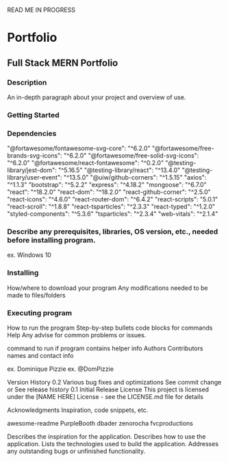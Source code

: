 READ ME IN PROGRESS

# Portfolio

## Full Stack MERN Portfolio

### Description
An in-depth paragraph about your project and overview of use.

### Getting Started

### Dependencies
"@fortawesome/fontawesome-svg-core": "^6.2.0"
"@fortawesome/free-brands-svg-icons": "^6.2.0"
"@fortawesome/free-solid-svg-icons": "^6.2.0"
"@fortawesome/react-fontawesome": "^0.2.0"
"@testing-library/jest-dom": "^5.16.5"
"@testing-library/react": "^13.4.0"
"@testing-library/user-event": "^13.5.0"
"@uiw/github-corners": "^1.5.15"
"axios": "^1.1.3"
"bootstrap": "^5.2.2"
"express": "^4.18.2"
"mongoose": "^6.7.0"
"react": "^18.2.0"
"react-dom": "^18.2.0"
"react-github-corner": "^2.5.0"
"react-icons": "^4.6.0"
"react-router-dom": "^6.4.2"
"react-scripts": "5.0.1"
"react-scroll": "^1.8.8"
"react-tsparticles": "^2.3.3"
"react-typed": "^1.2.0"
"styled-components": "^5.3.6"
"tsparticles": "^2.3.4"
"web-vitals": "^2.1.4"

### Describe any prerequisites, libraries, OS version, etc., needed before installing program.
ex. Windows 10
### Installing
How/where to download your program
Any modifications needed to be made to files/folders
### Executing program
How to run the program
Step-by-step bullets
code blocks for commands
Help
Any advise for common problems or issues.

command to run if program contains helper info
Authors
Contributors names and contact info

ex. Dominique Pizzie
ex. @DomPizzie

Version History
0.2
Various bug fixes and optimizations
See commit change or See release history
0.1
Initial Release
License
This project is licensed under the [NAME HERE] License - see the LICENSE.md file for details

Acknowledgments
Inspiration, code snippets, etc.

awesome-readme
PurpleBooth
dbader
zenorocha
fvcproductions


Describes the inspiration for the application.
Describes how to use the application.
Lists the technologies used to build the application.
Addresses any outstanding bugs or unfinished functionality.

